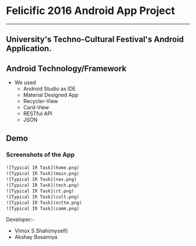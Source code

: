 # Felicific 2016 Android App Project
----------
## University's Techno-Cultural Festival's Android Application.

## Android Technology/Framework
+ We used
	* Android Studio as IDE
	* Material Designed App
	* Recycler-View
	* Card-View
	* RESTful API
	* JSON
	
## Demo
### Screenshots of the App	
	![Typical IR Task](home.png)
	![Typical IR Task](main.png)
	![Typical IR Task](nav.png)
	![Typical IR Task](tech.png)
	![Typical IR Task](ct.png)
	![Typical IR Task](cult.png)
	![Typical IR Task](ncttm.png)
	![Typical IR Task](comm.png)
Developer:- <br />
- Vimox S Shah(myself)
- Akshay Bosamiya